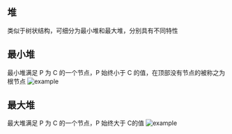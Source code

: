 ## 堆

类似于树状结构，可细分为最小堆和最大堆，分别具有不同特性

## 最小堆

最小堆满足 P 为 C 的一个节点，P 始终小于 C 的值，在顶部没有节点的被称之为根节点
![example](https://camo.githubusercontent.com/16e4220b69a866f97cc20d934c4b16fe5b9147de/68747470733a2f2f75706c6f61642e77696b696d656469612e6f72672f77696b6970656469612f636f6d6d6f6e732f362f36392f4d696e2d686561702e706e67)


## 最大堆

最大堆满足 P 为 C 的一个节点，P 始终大于 C的值
![example](https://camo.githubusercontent.com/cf3c66d0d2ed67af70a8bc500fc215526d266a0d/68747470733a2f2f75706c6f61642e77696b696d656469612e6f72672f77696b6970656469612f636f6d6d6f6e732f332f33382f4d61782d486561702e737667)

